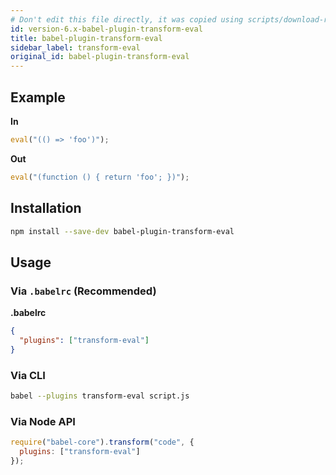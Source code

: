 ```yaml
---
# Don't edit this file directly, it was copied using scripts/download-readmes.js: 
id: version-6.x-babel-plugin-transform-eval
title: babel-plugin-transform-eval
sidebar_label: transform-eval
original_id: babel-plugin-transform-eval
---
```


## Example

**In**

```javascript
eval("(() => 'foo')");
```

**Out**

```javascript
eval("(function () { return 'foo'; })");
```

## Installation

```sh
npm install --save-dev babel-plugin-transform-eval
```

## Usage

### Via `.babelrc` (Recommended)

**.babelrc**

```json
{
  "plugins": ["transform-eval"]
}
```

### Via CLI

```sh
babel --plugins transform-eval script.js
```

### Via Node API

```javascript
require("babel-core").transform("code", {
  plugins: ["transform-eval"]
});
```

